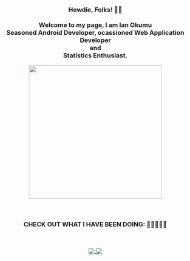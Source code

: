 
  <div align="center">  
<h3>Howdie, Folks! 👋🤓<br><br>Welcome to my page, I am Ian Okumu<br>Seasoned Android Developer, ocassioned Web Application Developer <br>and<br>Statistics Enthusiast.</h3>
  </div>
  
  <div align="center">
 
  <img src="https://socialmediatech.net/wp-content/uploads/2020/12/android-n.png" height="350"/>
  
  </div>
  
<!--   [![Top Langs](https://github-readme-stats.vercel.app/api/top-langs/?username=anuraghazra&layout=compact)](https://github.com/anuraghazra/github-readme-stats) -->

<!-- ![Anurag's GitHub stats](https://github-readme-stats.vercel.app/api?username=anuraghazra&show_icons=true&theme=radical)
 -->
  
  <div align="center">
  <br>
  <br>
  <h3>CHECK OUT WHAT I HAVE BEEN DOING: 🤪🤖🤪🤖🤪</h3>
  <br>
  <br>
  
  <a href="https://github.com/anuraghazra/github-readme-stats" style="margin-left:.5%;">
  <img align="center" src="https://github-readme-stats.vercel.app/api?username=otsembo&show_icons=true&theme=radical" />
</a>
<a href="https://github.com/anuraghazra/convoychat" style="margin-right:.5%;">
  <img align="center" src="https://github-readme-stats.vercel.app/api/top-langs/?username=otsembo&layout=compact" />
</a>
  
  </div>
<!---
otsembo/otsembo is a ✨ special ✨ repository because its `README.md` (this file) appears on your GitHub profile.
You can click the Preview link to take a look at your changes.
--->
